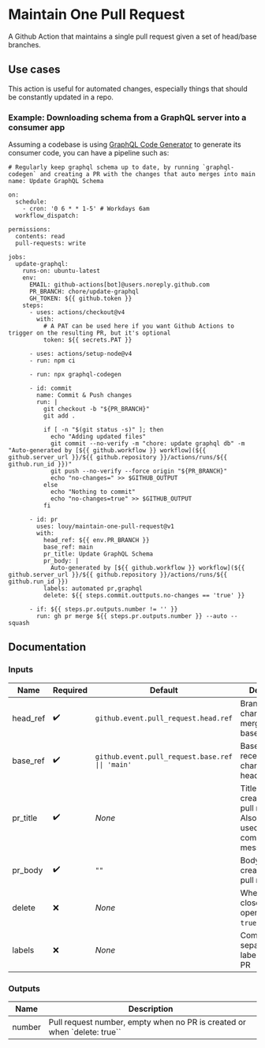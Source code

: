 # Maintain One Pull Request
A Github Action that maintains a single pull request given a set of head/base branches.

## Use cases
This action is useful for automated changes, especially things that should be constantly updated in a repo.


### Example: Downloading schema from a GraphQL server into a consumer app

Assuming a codebase is using [GraphQL Code Generator](https://the-guild.dev/graphql/codegen/docs/) to generate its consumer code, you can have a pipeline such as:

```
# Regularly keep graphql schema up to date, by running `graphql-codegen` and creating a PR with the changes that auto merges into main
name: Update GraphQL Schema

on:
  schedule:
    - cron: '0 6 * * 1-5' # Workdays 6am
  workflow_dispatch:

permissions:
  contents: read
  pull-requests: write

jobs:
  update-graphql:
    runs-on: ubuntu-latest
    env:
      EMAIL: github-actions[bot]@users.noreply.github.com
      PR_BRANCH: chore/update-graphql
      GH_TOKEN: ${{ github.token }}
    steps:
      - uses: actions/checkout@v4
        with:
          # A PAT can be used here if you want Github Actions to trigger on the resulting PR, but it's optional
          token: ${{ secrets.PAT }}

      - uses: actions/setup-node@v4
      - run: npm ci

      - run: npx graphql-codegen

      - id: commit
        name: Commit & Push changes
        run: |
          git checkout -b "${PR_BRANCH}"
          git add .

          if [ -n "$(git status -s)" ]; then
            echo "Adding updated files"
            git commit --no-verify -m "chore: update graphql db" -m "Auto-generated by [${{ github.workflow }} workflow](${{ github.server_url }}/${{ github.repository }}/actions/runs/${{ github.run_id }})"
            git push --no-verify --force origin "${PR_BRANCH}"
            echo "no-changes=" >> $GITHUB_OUTPUT
          else
            echo "Nothing to commit"
            echo "no-changes=true" >> $GITHUB_OUTPUT
          fi

      - id: pr
        uses: louy/maintain-one-pull-request@v1
        with:
          head_ref: ${{ env.PR_BRANCH }}
          base_ref: main
          pr_title: Update GraphQL Schema
          pr_body: |
            Auto-generated by [${{ github.workflow }} workflow](${{ github.server_url }}/${{ github.repository }}/actions/runs/${{ github.run_id }})
          labels: automated pr,graphql
          delete: ${{ steps.commit.outtputs.no-changes == 'true' }}
          
      - if: ${{ steps.pr.outputs.number != '' }}
        run: gh pr merge ${{ steps.pr.outputs.number }} --auto --squash
```


## Documentation
### Inputs
| Name     | Required | Default                                          | Description                                                                            |
| -------- | -------- | ------------------------------------------------ | -------------------------------------------------------------------------------------- |
| head_ref | ✔️        | `github.event.pull_request.head.ref`             | Branch with changes to be merged into base                                             |
| base_ref | ✔️        | `github.event.pull_request.base.ref \|\| 'main'` | Base branch to receive the changes from head                                           |
| pr_title | ✔️        | _None_                                           | Title for the created/updated pull request. Also usually used as merged commit message |
| pr_body  | ✔️        | `""`                                             | Body for the created/updated pull request                                              |
| delete   | ❌        | _None_                                           | Whether to close a PR if it is open. Set to `true` to do so                            |
| labels   | ❌        | _None_                                           | Comma separated list of labels to add to PR                                            |

### Outputs
| Name   | Description                                                              |
| ------ | ------------------------------------------------------------------------ |
| number | Pull request number, empty when no PR is created or when `delete: true`` |
